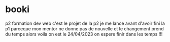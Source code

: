 # booki
p2 formation dev web
c'est le projet de la p2 je me lance avant d'avoir fini la p1 parceque mon mentor ne donne pas de nouvelle et le changement prend du temps alors voila on est le 24/04/2023 on espere finir dans les temps !!!
